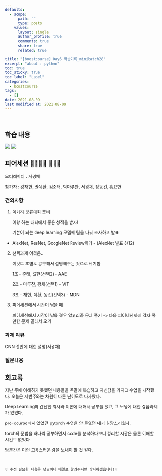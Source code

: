 ```yaml
---
defaults:
  - scope:
      path: ""
      type: posts
    values:
      layout: single
      author_profile: true
      comments: true
      share: true
      related: true

title: "[boostcourse] Day6 학습기록_minibatch28"
excerpt: "about : python"
toc: true
toc_sticky: true
toc_label: "Label"
categories:
  - boostcourse
tags:
  - []
date: 2021-08-09
last_modified_at: 2021-08-09
---
```

<br>

## 학습 내용

<a href="https://hongsusoo.github.io/dl/dl_DL_intro"><img src="https://img.shields.io/badge/-DL intro-red"/></a> <a href="https://hongsusoo.github.io/dl/dl_mlpbasic"><img src="https://img.shields.io/badge/-MLP-red"/></a>


## 피어세션 👨‍👨‍👦‍👦 👨‍👨‍👦


모더레이터 : 서광채

참가자 : 강재현, 권예환, 김준태, 박마루찬, 서광채, 장동건, 홍요한

### 건의사항

1. 이미지 분류대회 준비

    이왕 하는 대회에서 좋은 성적을 받자!

    기본이 되는 deep learning 모델에 팀을 나눠 조사하고 발표

- AlexNet, ResNet, GoogleNet Review하기 - (AlexNet 발표 8/12)

2. 선택과제 어려움..

    이것도 조별로 공부해서 설명해주는 것으로 얘기함

    1조 - 준태, 요한(선택2) - AAE

    2조 - 마루찬, 광채(선택1) - ViT

    3조 - 재현, 예환, 동건(선택3) - MDN

3. 피어세션에서 시간이 남을 때

    피어세션에서 시간이 남을 경우 알고리즘 문제 풀기 
    -> 다음 피어세션까지 각자 풀만한 문제 골라서 오기


### 과제 리뷰

CNN 전반에 대한 설명(서광채)

### 질문내용


## 회고록

지난 주에 이해하지 못했던 내용들을 주말에 복습하고 자신감을 가지고 수업을 시작했다. 오늘은 저번주와는 차원이 다른 난이도로 다가왔다. 

Deep Learning의 간단한 역사와 이론에 대해서 공부를 했고, 그 모델에 대한 실습과제가 있었다.

pre-course에서 있었던 pytorch 수업을 안 들었던 내가 원망스러웠다. 

torch의 문법을 하나씩 공부하면서 code를 분석하다보니 정리할 시간은 물론 이해할 시간도 없었다.

당분간은 이런 고통스러운 삶을 보내야 할 것 같다.



<br>

```
💡 수정 필요한 내용은 댓글이나 메일로 알려주시면 감사하겠습니다!💡 
```
